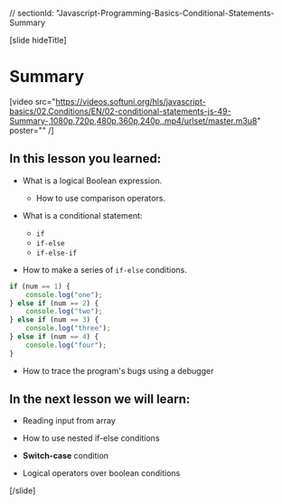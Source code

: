 // sectionId: "Javascript-Programming-Basics-Conditional-Statements-Summary

[slide hideTitle]
# Summary

[video src="https://videos.softuni.org/hls/javascript-basics/02.Conditions/EN/02-conditional-statements-js-49-Summary-,1080p,720p,480p,360p,240p,.mp4/urlset/master.m3u8" poster="" /]

## In this lesson you learned:

- What is a logical Boolean expression. 
   - How to use comparison operators.

- What is a conditional statement: 
   - `if`
   - `if-else`
   - `if-else-if`
- How to make a series of `if-else` conditions.

```js
if (num == 1) {
    console.log("one");
} else if (num == 2) {
    console.log("two");
} else if (num == 3) {
    console.log("three");
} else if (num == 4) {
    console.log("four");
}
```

- How to trace the program's bugs using a debugger

## In the next lesson we will learn:

- Reading input from array

- How to use nested if-else conditions

- **Switch-case** condition

- Logical operators over boolean conditions

[/slide]
